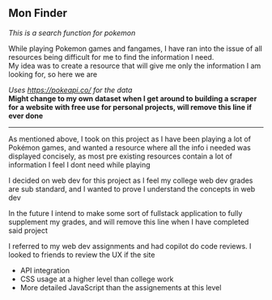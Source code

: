 ## Mon Finder  

*This is a search function for pokemon*   

  
  While playing Pokemon games and fangames, I have ran into the issue of all resources being difficult for me to find the information I need.  
  My idea was to create a resource that will give me only the information I am looking for, so here we are  
  
*Uses https://pokeapi.co/ for the data*  
**Might change to my own dataset when I get around to building a scraper for a website with free use for personal projects, will remove this line if ever done**

  ---  

As mentioned above, I took on this project as I have been playing a lot of Pokémon games, and wanted a resource where all the info i needed was displayed concisely, as most pre existing resources contain a lot of information I feel I dont need while playing  

I decided on web dev for this project as I feel  my college web dev grades are sub standard, and I wanted to prove I understand the concepts in web dev  

In the future I intend to make some sort of fullstack application to fully supplement my grades, and will remove this line when I have completed said project  

I referred to my web dev assignments and had copilot do code reviews. I looked to friends to review the UX if the site  

- API integration
- CSS usage at a higher level than college work
- More detailed JavaScript than the assignements at this level
